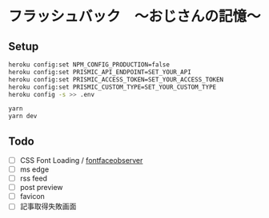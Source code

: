 # フラッシュバック　〜おじさんの記憶〜

## Setup

```bash
heroku config:set NPM_CONFIG_PRODUCTION=false
heroku config:set PRISMIC_API_ENDPOINT=SET_YOUR_API
heroku config:set PRISMIC_ACCESS_TOKEN=SET_YOUR_ACCESS_TOKEN
heroku config:set PRISMIC_CUSTOM_TYPE=SET_YOUR_CUSTOM_TYPE
heroku config -s >> .env
```

```bash
yarn
yarn dev
```

## Todo

- [ ] CSS Font Loading / [fontfaceobserver](https://github.com/bramstein/fontfaceobserver)
- [ ] ms edge
- [ ] rss feed
- [ ] post preview
- [ ] favicon
- [ ] 記事取得失敗画面
